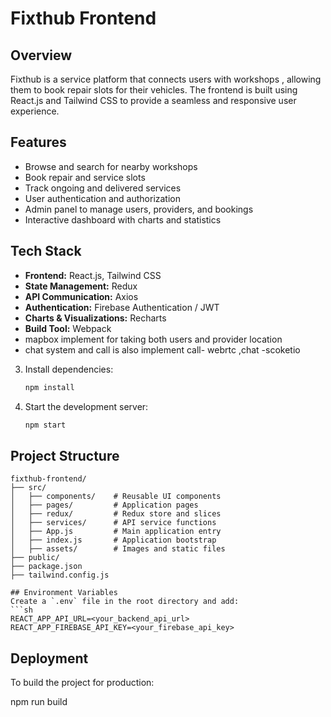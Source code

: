 

# Fixthub Frontend

## Overview
Fixthub is a service platform that connects users with workshops , allowing them to book repair slots for their vehicles. The frontend is built using React.js and Tailwind CSS to provide a seamless and responsive user experience.

## Features
- Browse and search for nearby workshops
- Book repair and service slots
- Track ongoing and delivered services
- User authentication and authorization
- Admin panel to manage users, providers, and bookings
- Interactive dashboard with charts and statistics

## Tech Stack
- **Frontend:** React.js, Tailwind CSS
- **State Management:** Redux
- **API Communication:** Axios
- **Authentication:** Firebase Authentication / JWT
- **Charts & Visualizations:** Recharts
- **Build Tool:** Webpack
-  mapbox implement for taking both users and provider location
-  chat system and call is also implement call- webrtc ,chat -scoketio



3. Install dependencies:
   ```sh
   npm install
   ```
4. Start the development server:
   ```sh
   npm start 
   ```

## Project Structure
```
fixthub-frontend/
├── src/
│   ├── components/    # Reusable UI components
│   ├── pages/         # Application pages
│   ├── redux/         # Redux store and slices
│   ├── services/      # API service functions
│   ├── App.js         # Main application entry
│   ├── index.js       # Application bootstrap
│   ├── assets/        # Images and static files
├── public/
├── package.json
├── tailwind.config.js

## Environment Variables
Create a `.env` file in the root directory and add:
```sh
REACT_APP_API_URL=<your_backend_api_url>
REACT_APP_FIREBASE_API_KEY=<your_firebase_api_key>
```

## Deployment
To build the project for production:

npm run build


